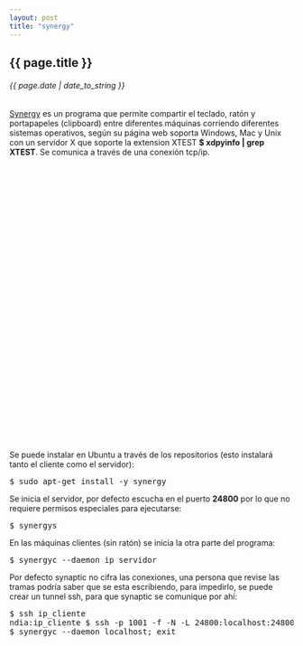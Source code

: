 ```yaml
---
layout: post
title: "synergy"
---
```


## {{ page.title }}
###### {{ page.date | date_to_string }}

[Synergy](http://synergy-foss.org) es un programa que permite compartir el teclado, ratón y portapapeles (clipboard) entre diferentes máquinas corriendo diferentes sistemas operativos, según su página web soporta Windows, Mac y Unix con un servidor X que soporte la extension XTEST **$ xdpyinfo | grep XTEST**. Se comunica a través de una conexión tcp/ip.

<div style="text-align: center;">
<object width="662" height="491"><param name="movie" value="http://www.youtube.com/v/4wkJx9Ozfu8?version=3&amp;hl=en_US"></param><param name="allowFullScreen" value="true"></param><param name="allowscriptaccess" value="always"></param><embed src="http://www.youtube.com/v/4wkJx9Ozfu8?version=3&amp;hl=en_US" type="application/x-shockwave-flash" width="662" height="491" allowscriptaccess="always" allowfullscreen="true"></embed></object>
</div>

Se puede instalar en Ubuntu a través de los repositorios (esto instalará tanto el cliente como el servidor):

<pre class="sh_sh">
$ sudo apt-get install -y synergy
</pre>

Se inicia el servidor, por defecto escucha en el puerto **24800** por lo que no requiere permisos especiales para ejecutarse:

<pre class="sh_sh">
$ synergys
</pre>

En las máquinas clientes (sin ratón) se inicia la otra parte del programa:

<pre class="sh_sh">
$ synergyc --daemon ip_servidor
</pre>

Por defecto synaptic no cifra las conexiones, una persona que revise las tramas podría saber que se esta escribiendo, para impedirlo, se puede crear un tunnel ssh, para que synaptic se comunique por ahí:

<pre class="sh_sh">
$ ssh ip_cliente
ndia:ip_cliente $ ssh -p 1001 -f -N -L 24800:localhost:24800 buzz
$ synergyc --daemon localhost; exit
</pre>
